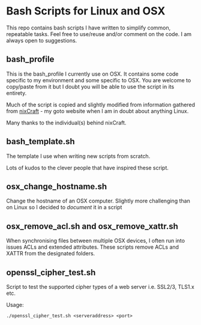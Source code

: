 # Bash Scripts for Linux and OSX

This repo contains bash scripts I have written to simplify common, repeatable tasks. Feel free to use/reuse and/or comment on the code. I am always open to suggestions.

## bash_profile
This is the bash_profile I currently use on OSX. It contains some code specific to my environment and some specific to OSX. You are welcome to copy/paste from it but I doubt you will be able to use the script in its entirety.

Much of the script is copied and slightly modified from information gathered from [nixCraft](https://www.cyberciti.biz) - my goto website when I am in doubt about anything Linux.

Many thanks to the individual(s) behind nixCraft.

## bash_template.sh
The template I use when writing new scripts from scratch.

Lots of kudos to the clever people that have inspired these script.

## osx_change_hostname.sh
Change the hostname of an OSX computer. Slightly more challenging than on Linux so I decided to *document* it in a script

## osx_remove_acl.sh and osx_remove_xattr.sh
When synchronising files between multiple OSX devices, I often run into issues ACLs and extended attributes. These scripts remove ACLs and XATTR from the designated folders.

## openssl_cipher_test.sh
Script to test the supported cipher types of a web server i.e. SSL2/3, TLS1.x etc.

Usage:

```
./openssl_cipher_test.sh <serveraddress> <port>
```